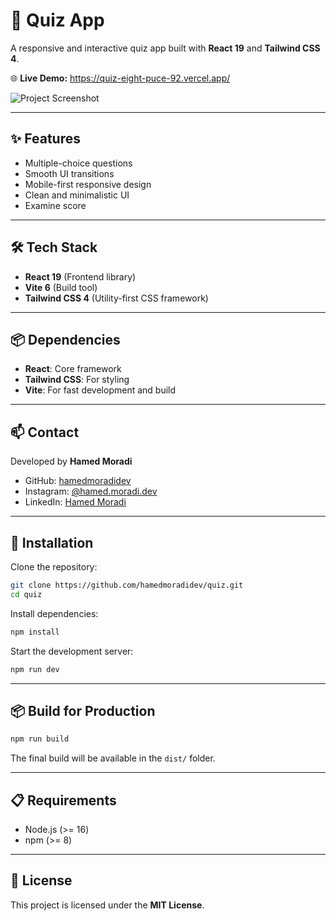 # 📝 Quiz App

A responsive and interactive quiz app built with **React 19** and **Tailwind CSS 4**.

🌐 **Live Demo:** https://quiz-eight-puce-92.vercel.app/

![Project Screenshot](https://github.com/user-attachments/assets/1a66d022-9036-416c-9640-6bdc04a6d345)

---

## ✨ Features
- Multiple-choice questions
- Smooth UI transitions
- Mobile-first responsive design
- Clean and minimalistic UI
- Examine score

---

## 🛠️ Tech Stack
- **React 19** (Frontend library)
- **Vite 6** (Build tool)
- **Tailwind CSS 4** (Utility-first CSS framework)

---

## 📦 Dependencies
- **React**: Core framework
- **Tailwind CSS**: For styling
- **Vite**: For fast development and build

---

## 📫 Contact  
Developed by **Hamed Moradi**  
- GitHub: [hamedmoradidev](https://github.com/hamedmoradidev)  
- Instagram: [@hamed.moradi.dev](https://www.instagram.com/hamedmoradidev)  
- LinkedIn: [Hamed Moradi](https://www.linkedin.com/in/hamedmoradidev)

---

## 🚀 Installation

Clone the repository:

```bash
git clone https://github.com/hamedmoradidev/quiz.git
cd quiz
```

Install dependencies:

```bash
npm install
```

Start the development server:

```bash
npm run dev
```

---

## 📦 Build for Production

```bash
npm run build
```
The final build will be available in the `dist/` folder.

---

## 📋 Requirements
- Node.js (>= 16)
- npm (>= 8)

---

## 📝 License
This project is licensed under the **MIT License**.
